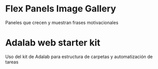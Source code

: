 # Flex Panels Image Gallery
Paneles que crecen y muestran frases motivacionales

# Adalab web starter kit
Uso del kit de Adalab para estructura de carpetas y automatización de tareas
